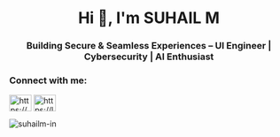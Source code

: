 <h1 align="center">Hi 👋, I'm SUHAIL M</h1>
<h3 align="center">Building Secure & Seamless Experiences – UI Engineer | Cybersecurity | AI Enthusiast</h3>

<h3 align="left">Connect with me:</h3>
<p align="left">
<a href="https://linkedin.com/in/https://www.linkedin.com/in/suhailm-in/" target="blank"><img align="center" src="https://raw.githubusercontent.com/rahuldkjain/github-profile-readme-generator/master/src/images/icons/Social/linked-in-alt.svg" alt="https://www.linkedin.com/in/suhailm-in/" height="30" width="40" /></a>
<a href="https://www.leetcode.com/https://leetcode.com/u/suhailm-in/" target="blank"><img align="center" src="https://raw.githubusercontent.com/rahuldkjain/github-profile-readme-generator/master/src/images/icons/Social/leet-code.svg" alt="https://leetcode.com/u/suhailm-in/" height="30" width="40" /></a>
</p>

<p><img align="left" src="https://github-readme-stats.vercel.app/api/top-langs?username=suhailm-in&show_icons=true&locale=en&layout=compact" alt="suhailm-in" /></p>
